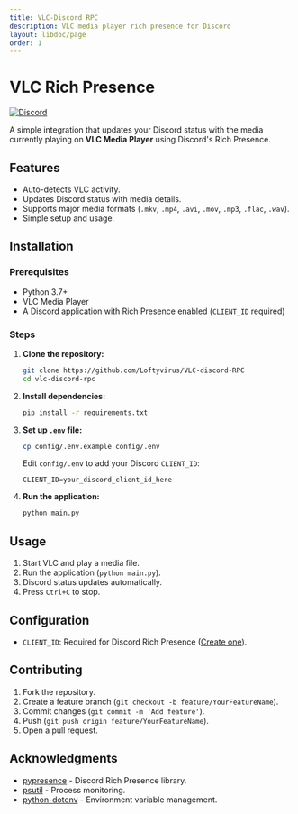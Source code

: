 ```yaml
---
title: VLC-Discord RPC
description: VLC media player rich presence for Discord
layout: libdoc/page
order: 1
---
```


# VLC Rich Presence

[![Discord](https://img.shields.io/badge/Discord-Rich%20Presence-blue)](https://discord.com/developers/docs/rich-presence)

A simple integration that updates your Discord status with the media currently playing on **VLC Media Player** using Discord's Rich Presence.

## Features

- Auto-detects VLC activity.
- Updates Discord status with media details.
- Supports major media formats (`.mkv`, `.mp4`, `.avi`, `.mov`, `.mp3`, `.flac`, `.wav`).
- Simple setup and usage.

## Installation

### Prerequisites

- Python 3.7+
- VLC Media Player
- A Discord application with Rich Presence enabled (`CLIENT_ID` required)

### Steps

1. **Clone the repository:**
   ```bash
   git clone https://github.com/Loftyvirus/VLC-discord-RPC
   cd vlc-discord-rpc
   ```
2. **Install dependencies:**
   ```bash
   pip install -r requirements.txt
   ```
3. **Set up `.env` file:**
   ```bash
   cp config/.env.example config/.env
   ```
   Edit `config/.env` to add your Discord `CLIENT_ID`:
   ```
   CLIENT_ID=your_discord_client_id_here
   ```
4. **Run the application:**
   ```bash
   python main.py
   ```

## Usage

1. Start VLC and play a media file.
2. Run the application (`python main.py`).
3. Discord status updates automatically.
4. Press `Ctrl+C` to stop.

## Configuration

- `CLIENT_ID`: Required for Discord Rich Presence ([Create one](https://discord.com/developers/applications)).

## Contributing

1. Fork the repository.
2. Create a feature branch (`git checkout -b feature/YourFeatureName`).
3. Commit changes (`git commit -m 'Add feature'`).
4. Push (`git push origin feature/YourFeatureName`).
5. Open a pull request.

## Acknowledgments

- [pypresence](https://github.com/qwertyquerty/pypresence) - Discord Rich Presence library.
- [psutil](https://github.com/giampaolo/psutil) - Process monitoring.
- [python-dotenv](https://github.com/theskumar/python-dotenv) - Environment variable management.

